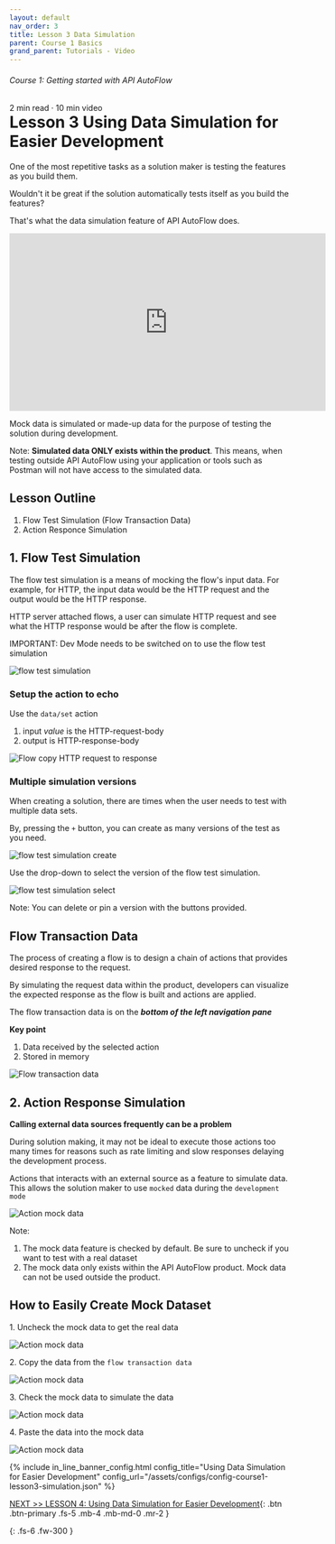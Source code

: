 ```yaml
---
layout: default
nav_order: 3
title: Lesson 3 Data Simulation
parent: Course 1 Basics
grand_parent: Tutorials - Video
---
```

<h6>Course 1: Getting started with API AutoFlow</h6>
2 min read · 10 min video
<h1 style="margin-top:0">Lesson 3 Using Data Simulation for Easier Development</h1>

One of the most repetitive tasks as a solution maker is testing the features as you build them.

Wouldn't it be great if the solution automatically tests itself as you build the features?

That's what the data simulation feature of API AutoFlow does.

<iframe width="560" height="315" src="https://www.youtube.com/embed/EhuCs1kdCdM" title="YouTube video player" frameborder="0" allow="accelerometer; autoplay; clipboard-write; encrypted-media; gyroscope; picture-in-picture" allowfullscreen></iframe>

Mock data is simulated or made-up data for the purpose of testing the solution during development.

Note: **Simulated data ONLY exists within the product**. This means, when testing outside API AutoFlow using your application or tools such as Postman will not have access to the simulated data.

## Lesson Outline

1. Flow Test Simulation (Flow Transaction Data)
2. Action Responce Simulation

## 1. Flow Test Simulation

The flow test simulation is a means of mocking the flow's input data.
For example, for HTTP, the input data would be the HTTP request and the output would be the HTTP response.

HTTP server attached flows, a user can simulate HTTP request and see what the HTTP response would be after the flow is complete.

IMPORTANT:  Dev Mode needs to be switched on to use the flow test simulation

![flow test simulation](/assets/images/flow-data-simulation.png)

### Setup the action to echo
Use the `data/set` action 
1. input *value* is the HTTP-request-body 
2. output is HTTP-response-body

![Flow copy HTTP request to response](/assets/images/flow-copy-http-request-to-response.png)

### Multiple simulation versions

When creating a solution, there are times when the user needs to test with multiple data sets.

By, pressing the `+` button, you can create as many versions of the test as you need.

![flow test simulation create](/assets/images/flow-data-simulation-create.png)

Use the drop-down to select the version of the flow test simulation.

![flow test simulation select](/assets/images/flow-data-simulation-select.png)

Note: You can delete or pin a version with the buttons provided.


## Flow Transaction Data
The process of creating a flow is to design a chain of actions that provides desired response to the request.  

By simulating the request data within the product, developers can visualize the expected response as the flow is built and actions are applied.

The flow transaction data is on the **_bottom of the left navigation pane_**

**Key point**
1. Data received by the selected action
2. Stored in memory

![Flow transaction data](/assets/images/flow-transaction-data.png)

## 2. Action Response Simulation

**Calling external data sources frequently can be a problem**

During solution making, it may not be ideal to execute those actions too many times for reasons such as rate limiting and slow responses delaying the development process.

Actions that interacts with an external source as a feature to simulate data.  This allows the solution maker to use `mocked` data during the `development mode`

![Action mock data](/assets/images/action-mock-data.png)

Note: 
1. The mock data feature is checked by default.  Be sure to uncheck if you want to test with a real dataset
2. The mock data only exists within the API AutoFlow product. Mock data can not be used outside the product.

## How to Easily Create Mock Dataset

1\. Uncheck the mock data to get the real data
 
![Action mock data](/assets/images/action-mock-data-copy-paste-1.png)

2\. Copy the data from the `flow transaction data`

![Action mock data](/assets/images/action-mock-data-copy-paste-2.png)

3\. Check the mock data to simulate the data

![Action mock data](/assets/images/action-mock-data-copy-paste-3.png)

4\. Paste the data into the mock data

![Action mock data](/assets/images/action-mock-data-copy-paste-4.png)

{% include in_line_banner_config.html config_title="Using Data Simulation for Easier Development" config_url="/assets/configs/config-course1-lesson3-simulation.json" %}

[NEXT >> LESSON 4: Using Data Simulation for Easier Development](/docs/tutorial-video/course-1-basics/lesson-4-conditionals/){: .btn .btn-primary .fs-5 .mb-4 .mb-md-0 .mr-2 }


{: .fs-6 .fw-300 }